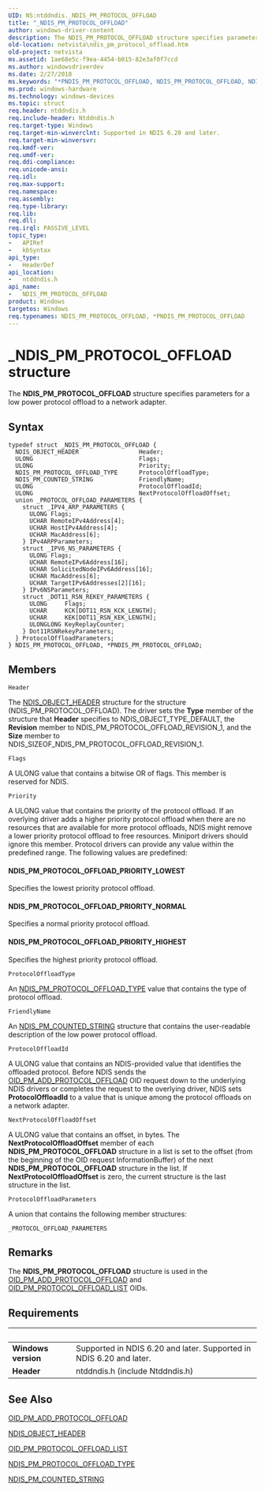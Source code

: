 ```yaml
---
UID: NS:ntddndis._NDIS_PM_PROTOCOL_OFFLOAD
title: "_NDIS_PM_PROTOCOL_OFFLOAD"
author: windows-driver-content
description: The NDIS_PM_PROTOCOL_OFFLOAD structure specifies parameters for a low power protocol offload to a network adapter.
old-location: netvista\ndis_pm_protocol_offload.htm
old-project: netvista
ms.assetid: 1ae68e5c-f9ea-4454-b015-82e3af0f7ccd
ms.author: windowsdriverdev
ms.date: 2/27/2018
ms.keywords: "*PNDIS_PM_PROTOCOL_OFFLOAD, NDIS_PM_PROTOCOL_OFFLOAD, NDIS_PM_PROTOCOL_OFFLOAD structure [Network Drivers Starting with Windows Vista], PNDIS_PM_PROTOCOL_OFFLOAD, PNDIS_PM_PROTOCOL_OFFLOAD structure pointer [Network Drivers Starting with Windows Vista], _NDIS_PM_PROTOCOL_OFFLOAD, miniport_power_management_ref_f8a5be81-c46e-41cd-ac96-9877e1f9ebec.xml, netvista.ndis_pm_protocol_offload, ntddndis/NDIS_PM_PROTOCOL_OFFLOAD, ntddndis/PNDIS_PM_PROTOCOL_OFFLOAD"
ms.prod: windows-hardware
ms.technology: windows-devices
ms.topic: struct
req.header: ntddndis.h
req.include-header: Ntddndis.h
req.target-type: Windows
req.target-min-winverclnt: Supported in NDIS 6.20 and later.
req.target-min-winversvr: 
req.kmdf-ver: 
req.umdf-ver: 
req.ddi-compliance: 
req.unicode-ansi: 
req.idl: 
req.max-support: 
req.namespace: 
req.assembly: 
req.type-library: 
req.lib: 
req.dll: 
req.irql: PASSIVE_LEVEL
topic_type:
-	APIRef
-	kbSyntax
api_type:
-	HeaderDef
api_location:
-	ntddndis.h
api_name:
-	NDIS_PM_PROTOCOL_OFFLOAD
product: Windows
targetos: Windows
req.typenames: NDIS_PM_PROTOCOL_OFFLOAD, *PNDIS_PM_PROTOCOL_OFFLOAD
---
```


# _NDIS_PM_PROTOCOL_OFFLOAD structure
The <b>NDIS_PM_PROTOCOL_OFFLOAD</b> structure specifies parameters for a low power protocol offload to a
  network adapter.

## Syntax
````
typedef struct _NDIS_PM_PROTOCOL_OFFLOAD {
  NDIS_OBJECT_HEADER                 Header;
  ULONG                              Flags;
  ULONG                              Priority;
  NDIS_PM_PROTOCOL_OFFLOAD_TYPE      ProtocolOffloadType;
  NDIS_PM_COUNTED_STRING             FriendlyName;
  ULONG                              ProtocolOffloadId;
  ULONG                              NextProtocolOffloadOffset;
  union _PROTOCOL_OFFLOAD_PARAMETERS {
    struct _IPV4_ARP_PARAMETERS {
      ULONG Flags;
      UCHAR RemoteIPv4Address[4];
      UCHAR HostIPv4Address[4];
      UCHAR MacAddress[6];
    } IPv4ARPParameters;
    struct _IPV6_NS_PARAMETERS {
      ULONG Flags;
      UCHAR RemoteIPv6Address[16];
      UCHAR SolicitedNodeIPv6Address[16];
      UCHAR MacAddress[6];
      UCHAR TargetIPv6Addresses[2][16];
    } IPv6NSParameters;
    struct _DOT11_RSN_REKEY_PARAMETERS {
      ULONG     Flags;
      UCHAR     KCK[DOT11_RSN_KCK_LENGTH];
      UCHAR     KEK[DOT11_RSN_KEK_LENGTH];
      ULONGLONG KeyReplayCounter;
    } Dot11RSNRekeyParameters;
  } ProtocolOffloadParameters;
} NDIS_PM_PROTOCOL_OFFLOAD, *PNDIS_PM_PROTOCOL_OFFLOAD;
````

## Members


`Header`

The 
     <a href="..\ntddndis\ns-ntddndis-_ndis_object_header.md">NDIS_OBJECT_HEADER</a> structure for the
     structure (NDIS_PM_PROTOCOL_OFFLOAD). The driver sets the 
     <b>Type</b> member of the structure that 
     <b>Header</b> specifies to NDIS_OBJECT_TYPE_DEFAULT, the 
     <b>Revision</b> member to NDIS_PM_PROTOCOL_OFFLOAD_REVISION_1, and the 
     <b>Size</b> member to NDIS_SIZEOF_NDIS_PM_PROTOCOL_OFFLOAD_REVISION_1.

`Flags`

A ULONG value that contains a bitwise OR of flags. This member is reserved for NDIS.

`Priority`

A ULONG value that contains the priority of the protocol offload. If an overlying driver adds a
     higher priority protocol offload when there are no resources that are available for more protocol offloads, NDIS
     might remove a lower priority protocol offload to free resources. Miniport drivers should ignore this
     member. Protocol drivers can provide any value within the predefined range. The following values are
     predefined:
     





#### NDIS_PM_PROTOCOL_OFFLOAD_PRIORITY_LOWEST

Specifies the lowest priority protocol offload.



#### NDIS_PM_PROTOCOL_OFFLOAD_PRIORITY_NORMAL

Specifies a normal priority protocol offload.



#### NDIS_PM_PROTOCOL_OFFLOAD_PRIORITY_HIGHEST

Specifies the highest priority protocol offload.

`ProtocolOffloadType`

An 
     <a href="..\ntddndis\ne-ntddndis-_ndis_pm_protocol_offload_type.md">
     NDIS_PM_PROTOCOL_OFFLOAD_TYPE</a> value that contains the type of protocol offload.

`FriendlyName`

An 
     <a href="..\ntddndis\ns-ntddndis-_ndis_pm_counted_string.md">NDIS_PM_COUNTED_STRING</a> structure
     that contains the user-readable description of the low power protocol offload.

`ProtocolOffloadId`

A ULONG value that contains an NDIS-provided value that identifies the offloaded protocol. Before
     NDIS sends the 
     <a href="https://msdn.microsoft.com/library/windows/hardware/ff569763">OID_PM_ADD_PROTOCOL_OFFLOAD</a> OID
     request down to the underlying NDIS drivers or completes the request to the overlying driver, NDIS sets 
     <b>ProtocolOffloadId</b> to a value that is unique among the protocol offloads on a network adapter.

`NextProtocolOffloadOffset`

A ULONG value that contains an offset, in bytes. The 
     <b>NextProtocolOffloadOffset</b> member of each <b>NDIS_PM_PROTOCOL_OFFLOAD</b> structure in a list is set to
     the offset (from the beginning of the OID request 
     InformationBuffer) of the next <b>NDIS_PM_PROTOCOL_OFFLOAD</b> structure in the list. If 
     <b>NextProtocolOffloadOffset</b> is zero, the current structure is the last structure in the list.

`ProtocolOffloadParameters`

A union that contains the following member structures:

`_PROTOCOL_OFFLOAD_PARAMETERS`



## Remarks
The <b>NDIS_PM_PROTOCOL_OFFLOAD</b> structure is used in the 
    <a href="https://msdn.microsoft.com/library/windows/hardware/ff569763">OID_PM_ADD_PROTOCOL_OFFLOAD</a> and 
    <a href="https://docs.microsoft.com/en-us/windows-hardware/drivers/network/oid-pm-protocol-offload-list">
    OID_PM_PROTOCOL_OFFLOAD_LIST</a> OIDs.

## Requirements
| &nbsp; | &nbsp; |
| ---- |:---- |
| **Windows version** | Supported in NDIS 6.20 and later. Supported in NDIS 6.20 and later. |
| **Header** | ntddndis.h (include Ntddndis.h) |

## See Also

<a href="https://msdn.microsoft.com/library/windows/hardware/ff569763">OID_PM_ADD_PROTOCOL_OFFLOAD</a>



<a href="..\ntddndis\ns-ntddndis-_ndis_object_header.md">NDIS_OBJECT_HEADER</a>



<a href="https://docs.microsoft.com/en-us/windows-hardware/drivers/network/oid-pm-protocol-offload-list">OID_PM_PROTOCOL_OFFLOAD_LIST</a>



<a href="..\ntddndis\ne-ntddndis-_ndis_pm_protocol_offload_type.md">NDIS_PM_PROTOCOL_OFFLOAD_TYPE</a>



<a href="..\ntddndis\ns-ntddndis-_ndis_pm_counted_string.md">NDIS_PM_COUNTED_STRING</a>